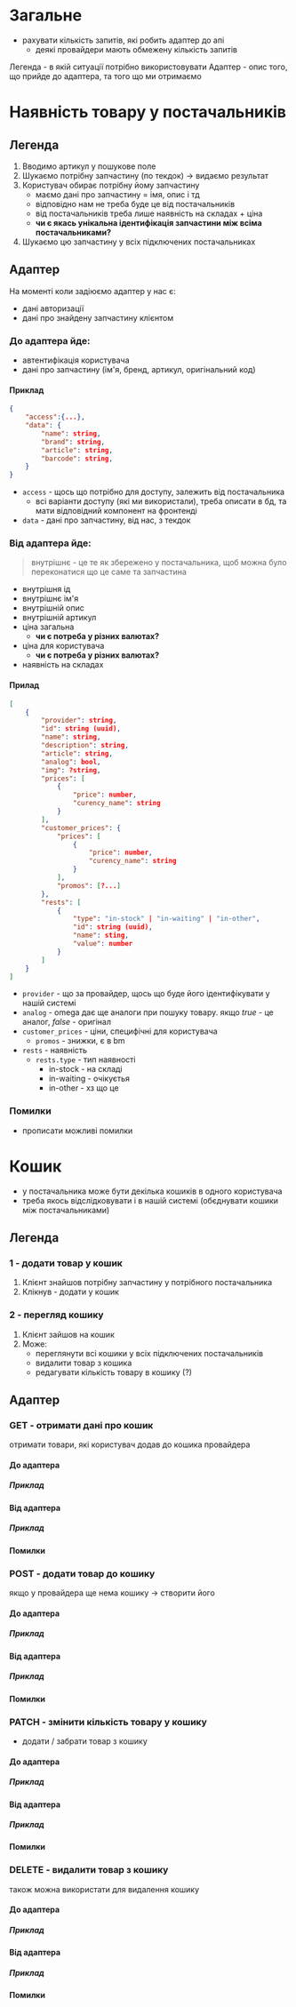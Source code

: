 # Загальне
- рахувати кількість запитів, які робить адаптер до апі
	- деякі провайдери мають обмежену кількість запитів

Легенда - в якій ситуації потрібно використовувати 
Адаптер - опис того, що прийде до адаптера, та того що ми отримаємо
# Наявність товару у постачальників
## Легенда 
1. Вводимо артикул у пошукове поле
2. Шукаємо потрібну запчастину (по текдок) -> видаємо результат
3. Користувач обирає потрібну йому запчастину
	- маємо дані про запчастину = імя, опис і тд
	- відповідно нам не треба буде це від постачальників
	- від постачальників треба лише наявність на складах + ціна 
	- **чи є якась унікальна ідентифікація запчастини між всіма постачальниками?**
4. Шукаємо цю запчастину у всіх підключених постачальниках

## Адаптер
На моменті коли задіюємо адаптер у нас є:
- дані авторизації 
- дані про знайдену запчастину клієнтом 
### До адаптера йде:
- автентифікація користувача 
- дані про запчастину (ім'я, бренд, артикул, оригінальний код)
#### Приклад 
```json
{
	"access":{...},
	"data": {
		"name": string, 
		"brand": string,
		"article": string,
		"barcode": string, 
	}
}
```
- `access` - щось що потрібно для доступу, залежить від постачальника
	- всі варіанти доступу (які ми використали), треба описати в бд, та мати відповідний компонент на фронтенді 
- `data` - дані про запчастину, від нас, з текдок
### Від адаптера йде:
>внутрішнє - це те як збережено у постачальника, щоб можна було переконатися що це саме та запчастина
- внутрішня ід
- внутрішнє ім'я
- внутрішній опис
- внутрішній артикул
- ціна загальна 
	- **чи є потреба у різних валютах?**
- ціна для користувача 
	- **чи є потреба у різних валютах?**
- наявність на складах
#### Прилад
```json
[
	{
		"provider": string,
		"id": string (uuid),
		"name": string,
		"description": string,
		"article": string,
		"analog": bool,
		"img": ?string,
		"prices": [
			{
				"price": number,
				"curency_name": string
			}
		],
		"customer_prices": {
			"prices": [
				{
					"price": number,
					"curency_name": string
				}
			],
			"promos": [?...]
		},
		"rests": [
			{
				"type": "in-stock" | "in-waiting" | "in-other",
				"id": string (uuid), 
				"name": sting,
				"value": number
			}
		]
	}
]
```
- `provider` - що за провайдер, щось що буде його ідентифікувати у нашій системі 
- `analog` - omega дає ще аналоги при пошуку товару. якщо *true* - це аналог, *false* - оригінал
- `customer_prices` - ціни, специфічні для користувача
	- `promos` - знижки, є в bm 
- `rests` - наявність 
	- `rests.type` - тип наявності 
		- in-stock - на складі 
		- in-waiting - очікуєтья 
		- in-other - хз що це

### Помилки
- прописати можливі помилки 
# Кошик 
- у постачальника може бути декілька кошиків в одного користувача
- треба якось відслідковувати і в нашій системі (обєднувати кошики між постачальниками) 
## Легенда 
### 1 -  додати товар у кошик 
1. Клієнт знайшов потрібну запчастину у потрібного постачальника 
2. Клікнув - додати у кошик
### 2 - перегляд кошику 
1. Клієнт зайшов на кошик
2. Може:
	- переглянути всі кошики у всіх підключених постачальників
	- видалити товар з кошика
	- редагувати кількість товару в кошику  (?)
## Адаптер 

### GET - отримати дані про кошик
отримати товари, які користувач додав до кошика провайдера
#### До адаптера
##### Приклад 

#### Від адаптера
##### Приклад 

#### Помилки


### POST - додати товар до кошику
якщо у провайдера ще нема кошику -> створити його
#### До адаптера
##### Приклад 

#### Від адаптера
##### Приклад 
#### Помилки


### PATCH - змінити кількість товару у кошику
- додати / забрати товар з кошику
#### До адаптера
##### Приклад 

#### Від адаптера
##### Приклад 
#### Помилки


### DELETE - видалити товар з кошику
також можна використати для видалення кошику
#### До адаптера
##### Приклад 

#### Від адаптера
##### Приклад 
#### Помилки


